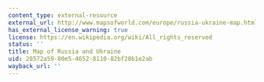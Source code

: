 ```yaml
---
content_type: external-resource
external_url: http://www.mapsofworld.com/europe/russia-ukraine-map.html
has_external_license_warning: true
license: https://en.wikipedia.org/wiki/All_rights_reserved
status: ''
title: Map of Russia and Ukraine
uid: 28572a59-80e5-4652-8110-82bf28b1e2ab
wayback_url: ''
---
```

